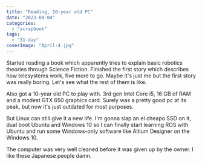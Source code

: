 ```yaml
---
title: "Reading, 10-year old PC"
date: "2023-04-04"
categories: 
  - "scrapbook"
tags: 
  - "31-day"
coverImage: "April-4.jpg"
---
```

<!--more-->

Started reading a book which apparently tries to explain basic robotics theories through Science Fiction. Finished the first story which describes how telesystems work, five more to go. Maybe it's just me but the first story was really boring. Let's see what the rest of them is like.

Also got a 10-year old PC to play with. 3rd gen Intel Core i5, 16 GB of RAM and a modest GTX 650 graphics card. Surely was a pretty good pc at its peak, but now it's just outdated for most purposes.

But Linux can still give it a new life. I'm gonna slap an el cheapo SSD on it, dual boot Ubuntu and Windows 10 so I can finally start learning ROS with Ubuntu and run some Windows-only software like Altium Designer on the Windows 10.

The computer was very well cleaned before it was given up by the owner. I like these Japanese people damn.
